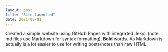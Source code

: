 ```yaml
---
layout: post
title: "Site launched"
date: 2021-09-01
---
```


Created a simple website using GitHub Pages with integrated Jekyll (note md files use Markdown for syntax formatting).  **Bold** words.  As Markdown is actually is a lot easier to use for writing posts/notes than raw HTML.
